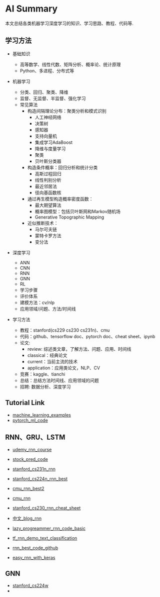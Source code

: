 # AI Summary

本文总结各类机器学习深度学习的知识、学习思路、教程、代码等.

## 学习方法

- 基础知识  
    - 高等数学、线性代数、矩阵分析、概率论、统计原理  
    - Python、多进程、分布式等

- 机器学习 
    - 分类、回归、聚类、降维  
    - 监督、无监督、半监督、强化学习
    - 常见算法
      - 构造间隔理论分布：聚类分析和模式识别
          - 人工神经网络
          - 决策树
          - 感知器
          - 支持向量机
          - 集成学习AdaBoost
          - 降维与度量学习
          - 聚类
          - 贝叶斯分类器
      - 构造条件概率：回归分析和统计分类
          - 高斯过程回归
          - 线性判别分析
          - 最近邻居法
          - 径向基函数核
      - 通过再生模型构造概率密度函数：
          - 最大期望算法
          - 概率图模型：包括贝叶斯网和Markov随机场
          - Generative Topographic Mapping 
      - 近似推断技术：
          - 马尔可夫链
          - 蒙特卡罗方法
          - 变分法
- 深度学习
    - ANN
    - CNN
    - RNN
    - GNN
    - RL
    - 学习步骤  
    - 评价体系
    - 建模方法：cv/nlp  
    - 应用领域/问题、方法/时间线
  
- 学习方法
  - 教程：stanford(cs229 cs230 cs231n)、cmu 
  - 代码：github、tensorflow doc、pytorch doc、cheat sheet、ipynb
  - 论文: 
      - review: 综述类文章，了解方法、问题、应用、时间线
      - classical：经典论文
      - current：当前主流的技术
      - application：应用类论文，NLP、CV
  - 竞赛：kaggle、tianchi
  - 总结：总结方法时间线、应用领域的问题  
  - 招聘: 数据分析、深度学习


## Tutorial Link 

- [machine_learning_examples](https://github.com/lazyprogrammer/machine_learning_examples)  
- [pytorch_ml_code](https://github.com/udacity/deep-learning-v2-pytorch)  

## RNN、GRU、LSTM

- [udemy_rnn_course](https://www.udemy.com/course/deep-learning-recurrent-neural-networks-in-python/)  
- [stock_pred_code](https://lazyprogrammer.me/stock-prediction/)  
- [stanford_cs231n_rnn](http://cs231n.stanford.edu/slides/2017/cs231n_2017_lecture10.pdf)  
- [stanford_cs224n_rnn_best](https://web.stanford.edu/class/cs224n/slides/cs224n-2020-lecture07-fancy-rnn.pdf)  
- [cmu_rnn_best2](http://www.cs.cmu.edu/~bhiksha/courses/deeplearning/Spring.2018/www/recitations/rec5.rnn.pdf)    
- [cmu_rnn](http://www.cs.cmu.edu/~mgormley/courses/10601-s18/slides/lecture17-rnn.pdf)    
- [stanford_cs230_rnn_cheat_sheet](https://stanford.edu/~shervine/teaching/cs-230/cheatsheet-recurrent-neural-networks)
- [中文_blog_rnn](https://medium.com/analytics-vidhya/rnn-vs-gru-vs-lstm-863b0b7b1573)
  
- [lazy_progreammer_rnn_code_basic](https://lazyprogrammer.me/stock-prediction/)   
- [tf_rnn_demo_text_classification](https://www.tensorflow.org/tutorials/text/text_classification_rnn)  
- [rnn_best_code_github](https://github.com/omerbsezer/LSTM_RNN_Tutorials_with_Demo)  
- [easy_rnn_with_keras](https://github.com/buomsoo-kim/Easy-deep-learning-with-Keras)


## GNN 

- [stanford_cs224w](http://web.stanford.edu/class/cs224w/)  
- 